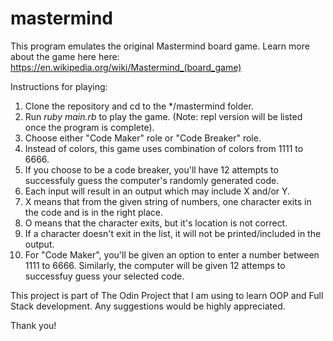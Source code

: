 # mastermind
This program emulates the original Mastermind board game. Learn more about the game here here: https://en.wikipedia.org/wiki/Mastermind_(board_game)

Instructions for playing: 
1. Clone the repository and cd to the */mastermind folder.
2. Run *ruby main.rb* to play the game. (Note: repl version will be listed once the program is complete).
3. Choose either "Code Maker" role or "Code Breaker" role.
4. Instead of colors, this game uses combination of colors from 1111 to 6666. 
5. If you choose to be a code breaker, you'll have 12 attempts to successfuly guess the computer's randomly generated code. 
6. Each input will result in an output which may include X and/or Y.
7. X means that from the given string of numbers, one character exits in the code and is in the right place.
8. O means that the character exits, but it's location is not correct. 
9. If a character doesn't exit in the list, it will not be printed/included in the output. 
10. For "Code Maker", you'll be given an option to enter a number between 1111 to 6666. Similarly, the computer will be given 12 attemps to successfuy guess your selected code.

This project is part of The Odin Project that I am using to learn OOP and Full Stack development. Any suggestions would be highly appreciated. 

Thank you! 